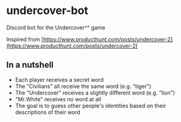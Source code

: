 # undercover-bot
Discord bot for the Undercover^^ game

Inspired from [https://www.producthunt.com/posts/undercover-2](https://www.producthunt.com/posts/undercover-2)

## In a nutshell

- Each player receives a secret word
- The "Civilians" all receive the same word (e.g. "tiger")
- The "Undercover" receives a slightly different word (e.g. "lion")
- "Mr.White" receives no word at all
- The goal is to guess other people's identities based on their descriptions of their word
